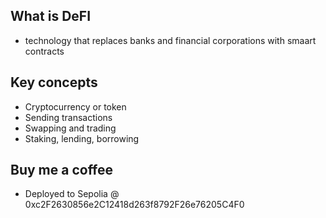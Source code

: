 ## What is DeFI
- technology that replaces banks and financial corporations with smaart contracts

## Key concepts
- Cryptocurrency or token
- Sending transactions
- Swapping and trading
- Staking, lending, borrowing

## Buy me a coffee
- Deployed to Sepolia @ 0xc2F2630856e2C12418d263f8792F26e76205C4F0